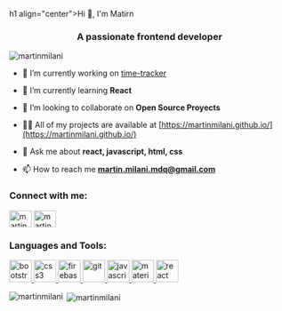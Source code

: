 h1 align="center">Hi 👋, I'm Matirn</h1>

<h3 align="center">A passionate frontend developer</h3>

<p align="left"> <img src="https://komarev.com/ghpvc/?username=martinmilani&label=Profile%20views&color=0e75b6&style=flat" alt="martinmilani" /> </p>

- 🔭 I’m currently working on [time-tracker](https://github.com/martinmilani/time-tracker)

- 🌱 I’m currently learning **React**

- 👯 I’m looking to collaborate on **Open Source Proyects**

- 👨‍💻 All of my projects are available at [https://martinmilani.github.io/](https://martinmilani.github.io/)

- 💬 Ask me about **react, javascript, html, css**

- 📫 How to reach me **martin.milani.mdq@gmail.com**

<h3 align="left">Connect with me:</h3>
<p align="left">
<a href="https://codepen.io/martinmilani" target="blank"><img align="center" src="https://cdn.jsdelivr.net/npm/simple-icons@3.0.1/icons/codepen.svg" alt="martinmilani" height="30" width="40" /></a>
<a href="https://linkedin.com/in/martin-milani-mdq" target="blank"><img align="center" src="https://cdn.jsdelivr.net/npm/simple-icons@3.0.1/icons/linkedin.svg" alt="martin-milani-mdq" height="30" width="40" /></a>
</p>

<h3 align="left">Languages and Tools:</h3>
<p align="left"> 
  <a href="https://getbootstrap.com" target="_blank"> <img src="https://devicons.github.io/devicon/devicon.git/icons/bootstrap/bootstrap-plain.svg" alt="bootstrap" width="40" height="40"/> </a> 
  <a href="https://www.w3schools.com/css/" target="_blank"> <img src="https://devicons.github.io/devicon/devicon.git/icons/css3/css3-original-wordmark.svg" alt="css3" width="40" height="40"/> </a> <a href="https://firebase.google.com/" target="_blank"> <img src="https://www.vectorlogo.zone/logos/firebase/firebase-icon.svg" alt="firebase" width="40" height="40"/> </a> 
  <a href="https://git-scm.com/" target="_blank"> <img src="https://www.vectorlogo.zone/logos/git-scm/git-scm-icon.svg" alt="git" width="40" height="40"/> </a> 
  <a href="https://developer.mozilla.org/en-US/docs/Web/JavaScript" target="_blank"> <img src="https://devicons.github.io/devicon/devicon.git/icons/javascript/javascript-original.svg" alt="javascript" width="40" height="40"/> </a> 
  <a href="https://materializecss.com/" target="_blank"> <img src="https://raw.githubusercontent.com/prplx/svg-logos/5585531d45d294869c4eaab4d7cf2e9c167710a9/svg/materialize.svg" alt="materialize" width="40" height="40"/> </a> 
  <a href="https://reactjs.org/" target="_blank"> <img src="https://devicons.github.io/devicon/devicon.git/icons/react/react-original-wordmark.svg" alt="react" width="40" height="40"/> </a> 
</p>

<p><img align="left" src="https://github-readme-stats.vercel.app/api/top-langs?username=martinmilani&show_icons=true&locale=en&layout=compact" alt="martinmilani" /></p>

<p>&nbsp;<img align="center" src="https://github-readme-stats.vercel.app/api?username=martinmilani&show_icons=true&locale=en" alt="martinmilani" /></p>
